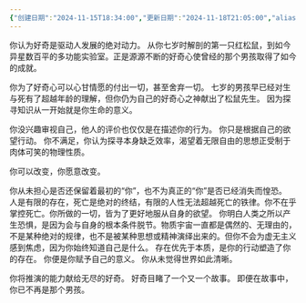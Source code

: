 ```yaml
---
{"创建日期":"2024-11-15T18:34:00","更新日期":"2024-11-18T21:05:00","aliases":["推演之推演"],"tags":["falcon","闳推演"],"author":"morihiko","dg-publish":true,"permalink":"/02-闳推演/推演-新古典、极简与存在主义/","dgPassFrontmatter":true,"noteIcon":"\\！Read Me！\\others\\data\\svg","created":"2024-11-20T15:00:11.623+08:00","updated":"2024-11-24T10:31:46.619+08:00"}
---
```



你认为好奇是驱动人发展的绝对动力。
从你七岁时解剖的第一只红松鼠，到如今异星数百平的多功能实验室。正是源源不断的好奇心使曾经的那个男孩取得了如今的成就。

你为了好奇心可以心甘情愿的付出一切，甚至舍弃一切。
七岁的男孩早已经对生与死有了超越年龄的理解，但你仍为自己的好奇心之神献出了松鼠先生。
因为探寻知识从一开始就是你生命的意义。

你没兴趣审视自己，他人的评价也仅仅是在描述你的行为。
你只是根据自己的欲望行动。
你不满足，你认为探寻本身缺乏效率，渴望着无限自由的思想正受制于肉体可笑的物理性质。

你可以改变，你愿意改变。

你从未担心是否还保留着最初的“你”，也不为真正的“你”是否已经消失而惶恐。
人是有限的存在，死亡是绝对的终结，有限的人性无法超越死亡的铁律。你不在乎掌控死亡。你所做的一切，皆为了更好地服从自身的欲望。
你明白人类之所以产生恐惧，是因为会与自身的根本条件脱节。物质宇宙一直都是偶然的、无理由的，不是某种绝对的规律，也不是被某种思想或精神演绎出来的。但你不会为虚无主义感到焦虑，因为你始终知道自己是什么。
存在优先于本质，是你的行动塑造了你的存在。
你便是你赋予自己的意义。
你从未觉得世界如此清晰。

你将推演的能力献给无尽的好奇。
好奇目睹了一个又一个故事。
即便在故事中，你已不再是那个男孩。
